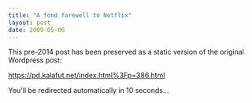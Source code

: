 ```yaml
---
title: "A fond farewell to Netflix"
layout: post
date: 2009-05-06
---
```


This pre-2014 post has been preserved as a static version of the original Wordpress post:

https://pd.kalafut.net/index.html%3Fp=386.html

You'll be redirected automatically in 10 seconds...

<head>
  <meta http-equiv="refresh" content="10;url=https://pd.kalafut.net/index.html%3Fp=386.html">
</head>

